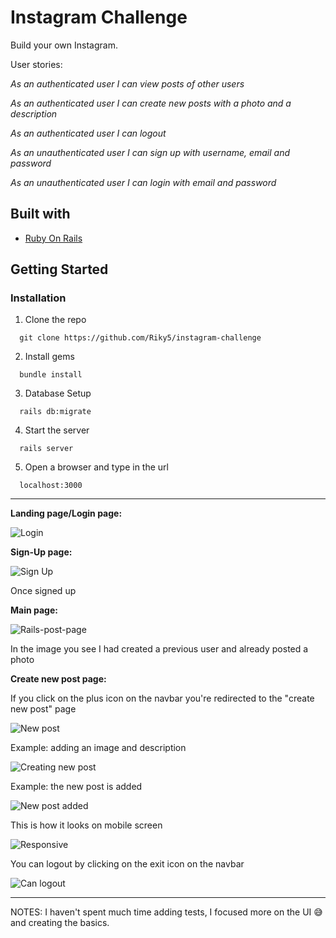 # Instagram Challenge

Build your own Instagram.

User stories:

_As an authenticated user
I can view posts of other users_

_As an authenticated user
I can create new posts with a photo and a description_

_As an authenticated user
I can logout_

_As an unauthenticated user
I can sign up with username, email and password_

_As an unauthenticated user
I can login with email and password_

## Built with

- [Ruby On Rails]()

## Getting Started

### Installation

1. Clone the repo

```
  git clone https://github.com/Riky5/instagram-challenge
```

2. Install gems

```
  bundle install
```

3. Database Setup

```
  rails db:migrate
```

4. Start the server

```
  rails server
```

5. Open a browser and type in the url

```
  localhost:3000
```

---

**Landing page/Login page:**

![Login](/app/assets/images/landing_page_login_1.png)

**Sign-Up page:**

![Sign Up](/app/assets/images/registration_page_2.png)

Once signed up

**Main page:**

![Rails-post-page](/app/assets/images/main_page_3.png)

In the image you see I had created a previous user and already posted a photo

**Create new post page:**

If you click on the plus icon on the navbar you're redirected to the "create new post" page

![New post](/app/assets/images/new_post_page_4.png)

Example: adding an image and description

![Creating new post](/app/assets/images/writing_new_post_5.png)

Example: the new post is added

![New post added](/app/assets/images/new_post_added_6.png)

This is how it looks on mobile screen

![Responsive](/app/assets/images/responsive_on_mobile_7.png)

You can logout by clicking on the exit icon on the navbar

![Can logout](/app/assets/images/signed_out_8.png)

---

NOTES: I haven't spent much time adding tests, I focused more on the UI 😅 and creating the basics.